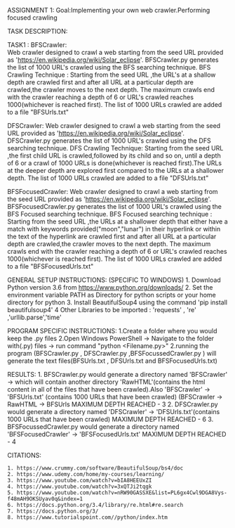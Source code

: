 ASSIGNMENT 1:
Goal:Implementing your own web crawler.Performing focused crawling


TASK DESCRIPTION:

TASK1 : 
BFSCrawler:     
		Web crawler designed to crawl a web starting from the seed URL provided as 'https://en.wikipedia.org/wiki/Solar_eclipse'.
		BFSCrawler.py generates the list of 1000 URL's crawled using the BFS searching technique.
		BFS Crawling Technique : Starting from the seed URL ,the URL's at a shallow depth are crawled first 
		and after all URL at a particular depth are crawled,the crawler moves to the next depth.
		The maximum crawls end with the crawler reaching a depth of 6 or URL's crawled reaches 1000(whichever is reached first).
		The list of 1000 URLs crawled are added to a file "BFSUrls.txt"
		
DFSCrawler:
		Web crawler designed to crawl a web starting from the seed URL provided as 'https://en.wikipedia.org/wiki/Solar_eclipse'.
		DFSCrawler.py generates the list of 1000 URL's crawled using the DFS searching technique.
		DFS Crawling Technique: Starting from the seed URL ,the first child URL is crawled,followed by its child and so on,
		until a depth of 6 or a crawl of 1000 URLs is done(whichever is reached first).The URLs at the deeper depth are
		explored first compared to the URLs at a shallower depth.
		The list of 1000 URLs crawled are added to a file "DFSUrls.txt"
		
BFSFocusedCrawler:
		Web crawler designed to crawl a web starting from the seed URL provided as 'https://en.wikipedia.org/wiki/Solar_eclipse'.
		BFSFocusedCrawler.py generates the list of 1000 URL's crawled using the BFS Focused searching technique.
		BFS Focused searching technique : Starting from the seed URL ,the URLs at a shallower depth that either have a 
		match with keywords provided("moon","lunar") in their hyperlink or within the text of the hyperlink are crawled first
		and after all URL at a particular depth are crawled,the crawler moves to the next depth.
		The maximum crawls end with the crawler reaching a depth of 6 or URL's crawled reaches 1000(whichever is reached first).
		The list of 1000 URLs crawled are added to a file "BFSFocusedUrls.txt"


GENERAL SETUP INSTRUCTIONS: (SPECIFIC TO WINDOWS)
	1. Download Python version 3.6 from https://www.python.org/downloads/
	2. Set the environment variable PATH as Directory for python scripts or your home directory for python
	3. Install BeautifulSoup4 using the command 'pip install beautifulsoup4'
	4  Other Libraries to be imported  : 'requests' , 're' ,'urllib.parse','time'


	
PROGRAM SPECIFIC INSTRUCTIONS: 
	1.Create a folder where you would keep the .py files
	2.Open Windows PowerShell -> Navigate to the folder with(.py) files -> run command "python <Filename.py>"
	2.running the program  (BFSCrawler.py , DFSCrawler.py ,BFSFocussedCrawler.py ) will generate the text files(BFSUrls.txt , DFSUrls.txt
	  and BFSFocusedUrls.txt)
	


RESULTS: 
	1. BFSCrawler.py would generate a directory named 'BFSCrawler' -> which will contain another directory 'RawHTML'(contains
	   the html content in all of the files that have been crawled).Also 'BFSCrawler' -> 'BFSUrls.txt' (contains 1000 URLs that
	   have been crawled)
	 (BFSCrawler -> RawHTML
	       	 -> BFSUrls
	MAXIMUM DEPTH REACHED  - 3
	2. DFSCrawler.py would generate a directory named 'DFSCrawler' -> 'DFSUrls.txt'(contains 1000 URLs that have been crawled)
	MAXIMUM DEPTH REACHED - 6
	3. BFSFocussedCrawler.py would generate a directory named 'BFSFocusedCrawler' -> 'BFSFocusedUrls.txt'
	MAXIMUM DEPTH REACHED - 4
	
CITATIONS:

	1. https://www.crummy.com/software/BeautifulSoup/bs4/doc	
	2. https://www.udemy.com/home/my-courses/learning/
	3. https://www.youtube.com/watch?v=bIA8HEEUxZI
	4. https://www.youtube.com/watch?v=3xQTJi2tqgk
	5. https://www.youtube.com/watch?v=nRW90GASSXE&list=PL6gx4Cwl9DGA8Vys-f48mAH9OKSUyav0q&index=1
	6. https://docs.python.org/3.4/library/re.html#re.search
	7. https://docs.python.org/3/
	8. https://www.tutorialspoint.com//python/index.htm
